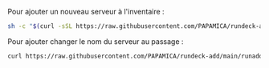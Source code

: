 Pour ajouter un nouveau serveur à l'inventaire :

```bash
sh -c "$(curl -sSL https://raw.githubusercontent.com/PAPAMICA/rundeck-add/main/runadopt.sh)" 
```

Pour ajouter changer le nom du serveur au passage :

```bash
curl https://raw.githubusercontent.com/PAPAMICA/rundeck-add/main/runadopt.sh | bash -s <NAME>
```